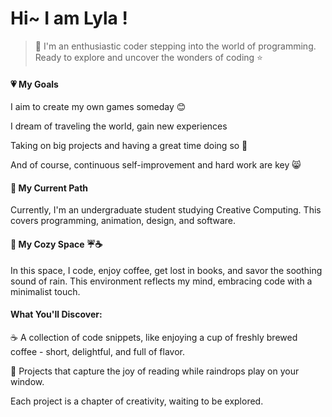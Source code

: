 # Hi~  I am Lyla !  

>🌸 I'm an enthusiastic coder stepping into the world of programming. 
    Ready to explore and uncover the wonders of coding ⭐

#### 💗 My Goals 
I aim to create my own games someday 😊

I dream of traveling the world, gain new experiences

Taking on big projects and having a great time doing so 💜

And of course, continuous self-improvement and hard work are key 😸

#### 🐋 My Current Path    
Currently, I'm an undergraduate student studying Creative Computing. This covers programming, animation, design, and software.


#### 📃 My Cozy Space ☔☕
In this space, I code, enjoy coffee, get lost in books, and savor the soothing sound of rain. This environment reflects my mind, embracing code with a minimalist touch.


#### What You'll Discover:
☕️ A collection of code snippets, like enjoying a cup of freshly brewed coffee - short, delightful, and full of flavor.

📖 Projects that capture the joy of reading while raindrops play on your window. 

Each project is a chapter of creativity, waiting to be explored.
